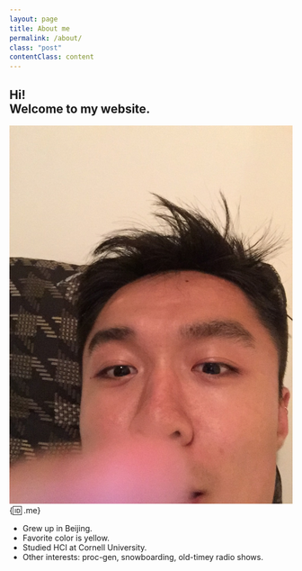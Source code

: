 ```yaml
---
layout: page
title: About me
permalink: /about/
class: "post"
contentClass: content
---
```


## Hi!<br> Welcome to my website.

![Alt me!](/img/me.jpeg){:id: .me}

- Grew up in Beijing. 
- Favorite color is <span class="yellow-highlight">yellow</span>.
- Studied HCI at Cornell University. 
- Other interests: proc-gen, snowboarding, old-timey radio shows.